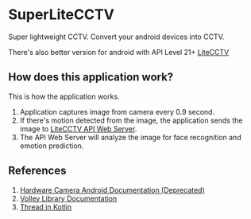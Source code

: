# SuperLiteCCTV

Super lightweight CCTV. Convert your android devices into CCTV. 

There's also better version for android with API Level 21+ <a href="https://github.com/ADryInkCartridge/LiteCCTV">LiteCCTV</a>

## How does this application work?
This is how the application works.
1. Application captures image from camera every 0.9 second.
2. If there's motion detected from the image, the application sends the image to <a href="https://github.com/ADryInkCartridge/LiteCCTVAPI">LiteCCTV API Web Server</a>.
3. The API Web Server will analyze the image for face recognition and emotion prediction.

## References
1. <a href="https://developer.android.com/reference/android/hardware/Camera">Hardware Camera Android Documentation (Deprecated)</a>
2. <a href="https://developer.android.com/training/volley">Volley Library Documentation</a>
3. <a href="https://kotlinlang.org/api/latest/jvm/stdlib/kotlin.concurrent/thread.html">Thread in Kotlin</a>
